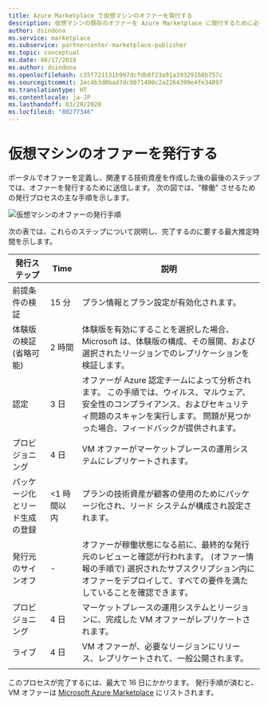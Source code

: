 ```yaml
---
title: Azure Marketplace で仮想マシンのオファーを発行する
description: 仮想マシンの既存のオファーを Azure Marketplace に発行するために必要な手順を示します。
author: dsindona
ms.service: marketplace
ms.subservice: partnercenter-marketplace-publisher
ms.topic: conceptual
ms.date: 08/17/2018
ms.author: dsindona
ms.openlocfilehash: c35f721131b997dcfdb0f23a91a39329168b757c
ms.sourcegitcommit: 2ec4b3d0bad7dc0071400c2a2264399e4fe34897
ms.translationtype: HT
ms.contentlocale: ja-JP
ms.lasthandoff: 03/28/2020
ms.locfileid: "80277346"
---
```

# <a name="publish-a-virtual-machine-offer"></a>仮想マシンのオファーを発行する

 ポータルでオファーを定義し、関連する技術資産を作成した後の最後のステップでは、オファーを発行するために送信します。 次の図では、"稼働" させるための発行プロセスの主な手順を示します。

![仮想マシンのオファーの発行手順](./media/publishvm_013.png)

次の表では、これらのステップについて説明し、完了するのに要する最大推定時間を示します。
<!-- we need to tell them that if an offer seems stuck in a step, to know that they should file a support ticket (link to support ticket doc) -->


|  **発行ステップ**           | **Time**    | **説明**                                                            |
|  -------------------           | --------    | ---------------                                                            |
| 前提条件の検証         | 15 分   | プラン情報とプラン設定が有効化されます。                        |
| 体験版の検証 (省略可能) | 2 時間 | 体験版を有効にすることを選択した場合、Microsoft は、体験版の構成、その展開、および選択されたリージョンでのレプリケーションを検証します。 |
| 認定                  | 3 日 | オファーが Azure 認定チームによって分析されます。 この手順では、ウイルス、マルウェア、安全性のコンプライアンス、およびセキュリティ問題のスキャンを実行します。 問題が見つかった場合、フィードバックが提供されます。 |
| プロビジョニング                   | 4 日   | VM オファーがマーケットプレースの運用システムにレプリケートされます。               |
| パッケージ化とリード生成の登録 | \<1 時間以内  | プランの技術資産が顧客の使用のためにパッケージ化され、リード システムが構成され設定されます。 |
|  発行元のサインオフ             |  -        | オファーが稼働状態になる前に、最終的な発行元のレビューと確認が行われます。 (オファー情報の手順で) 選択されたサブスクリプション内にオファーをデプロイして、すべての要件を満たしていることを確認できます。  |
| プロビジョニング                   | 4 日 | マーケットプレースの運用システムとリージョンに、完成した VM オファーがレプリケートされます。 | 
| ライブ                           | 4 日 | VM オファーが、必要なリージョンにリリース、レプリケートされて、一般公開されます。 |
|  |  |

このプロセスが完了するには、最大で 16 日にかかります。  発行手順が済むと、VM オファーは [Microsoft Azure Marketplace](https://azuremarketplace.microsoft.com/marketplace/) にリストされます。 

